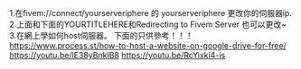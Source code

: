 1.在fivem://connect/yourserveriphere 的 yourserveriphere 更改你的伺服器ip.
2.上面和下面的YOURTITLEHERE和Redirecting to Fivem Server 也可以更改~
3.在網上學如何host伺服器。
下面的只供參考！！！
https://www.process.st/how-to-host-a-website-on-google-drive-for-free/
https://youtu.be/lE38yBnkIB8
https://youtu.be/RcYixki4-is